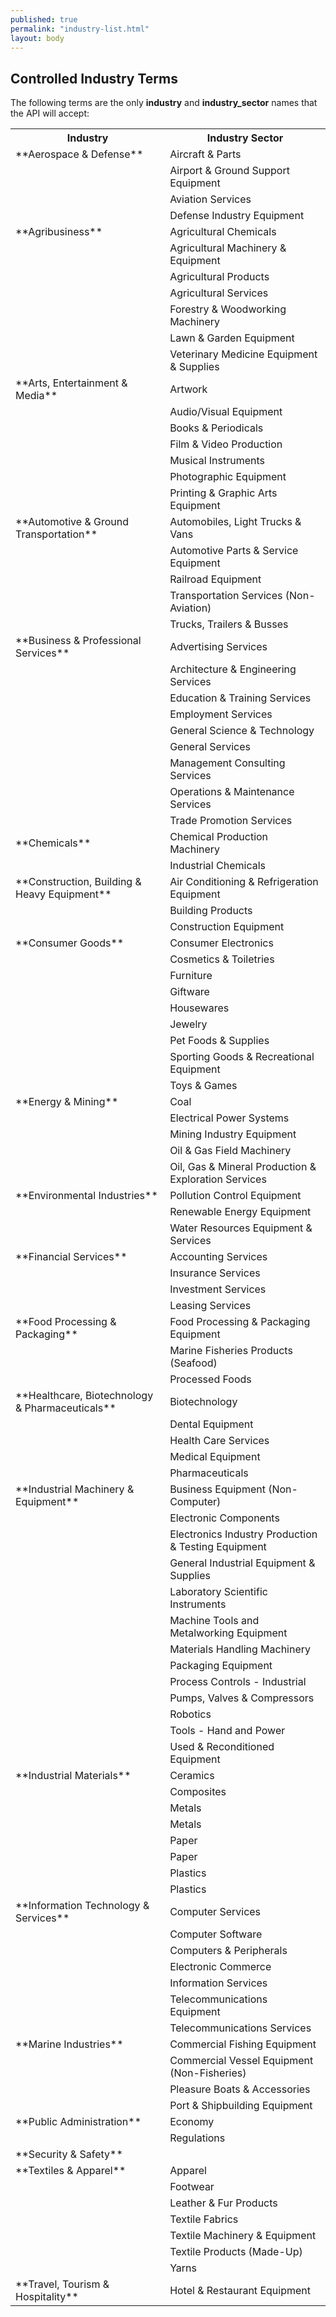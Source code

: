 ```yaml
---
published: true
permalink: "industry-list.html"
layout: body
---
```


## Controlled Industry Terms

The following terms are the only **industry** and **industry_sector** names that the API will accept:

<table border="0">
<tr>
<th>Industry</th>
<th>Industry Sector</th>
</tr>

<tr>
  <td>**Aerospace &amp;  Defense**</td>
  <td>Aircraft &amp; Parts</td>
 </tr>
 <tr>
  <td></td>
  <td>Airport &amp; Ground Support Equipment</td>
 </tr>
 <tr>
  <td></td>
  <td>Aviation Services</td>
 </tr>
 <tr>
  <td></td>
  <td>Defense Industry Equipment</td>
 </tr>
 <tr>
  <td>**Agribusiness**</td>
  <td>Agricultural Chemicals</td>
 </tr>
 <tr>
  <td></td>
  <td>Agricultural Machinery &amp; Equipment</td>
 </tr>
 <tr>
  <td></td>
  <td>Agricultural Products</td>
 </tr>
 <tr>
  <td></td>
  <td>Agricultural Services</td>
 </tr>
 <tr>
  <td></td>
  <td>Forestry &amp; Woodworking Machinery</td>
 </tr>
 <tr>
  <td></td>
  <td>Lawn &amp; Garden Equipment</td>
 </tr>
 <tr>
  <td></td>
  <td>Veterinary Medicine Equipment &amp; Supplies</td>
 </tr>
 <tr>
  <td>**Arts, Entertainment &amp; Media**</td>
  <td>Artwork</td>
 </tr>
 <tr>
  <td></td>
  <td>Audio/Visual Equipment</td>
 </tr>
 <tr>
  <td></td>
  <td>Books &amp; Periodicals</td>
 </tr>
 <tr>
  <td></td>
  <td>Film &amp; Video Production</td>
 </tr>
 <tr>
  <td></td>
  <td>Musical Instruments</td>
 </tr>
 <tr>
  <td></td>
  <td>Photographic Equipment</td>
 </tr>
 <tr>
  <td></td>
  <td>Printing &amp; Graphic Arts Equipment</td>
 </tr>
 <tr>
  <td>**Automotive &amp; Ground Transportation**</td>
  <td>Automobiles, Light Trucks &amp; Vans</td>
 </tr>
 <tr>
  <td></td>
  <td>Automotive Parts &amp;  Service Equipment</td>
 </tr>
 <tr>
  <td></td>
  <td>Railroad Equipment</td>
 </tr>
 <tr>
  <td></td>
  <td>Transportation Services (Non-Aviation)</td>
 </tr>
 <tr>
    <td></td>
  <td>Trucks, Trailers &amp; Busses</td>
 </tr>
 <tr>
  <td>**Business &amp; Professional Services**</td>
  <td>Advertising Services</td>
 </tr>
 <tr>
  <td></td>
  <td>Architecture &amp;
  Engineering Services</td>
 </tr>
 <tr>
  <td></td>
  <td>Education &amp; Training
  Services</td>
 </tr>
 <tr>
  <td></td>
  <td>Employment Services</td>
 </tr>
 <tr>
  <td></td>
  <td>General Science &amp; Technology</td>
 </tr>
 <tr>
  <td></td>
  <td>General Services</td>
 </tr>
 <tr>
  <td></td>
  <td>Management Consulting Services</td>
 </tr>
 <tr>
  <td></td>
  <td>Operations &amp; Maintenance Services</td>
 </tr>
 <tr>
  <td></td>
  <td>Trade Promotion Services</td>
 </tr>
 <tr>
  <td>**Chemicals**</td>
  <td>Chemical Production Machinery</td>
 </tr>
 <tr>
  <td></td>
  <td>Industrial Chemicals</td>
 </tr>
 <tr>
  <td>**Construction, Building &amp; Heavy Equipment**</td>
  <td>Air Conditioning &amp; Refrigeration Equipment</td>
 </tr>
 <tr>
  <td></td>
  <td>Building Products</td>
 </tr>
 <tr>
  <td></td>
  <td>Construction Equipment</td>
 </tr>
 <tr>
  <td>**Consumer Goods**</td>
  <td>Consumer Electronics</td>
 </tr>
 <tr>
  <td></td>
  <td>Cosmetics &amp; Toiletries</td>
 </tr>
 <tr>
  <td></td>
  <td>Furniture</td>
 </tr>
 <tr>
  <td></td>
  <td>Giftware</td>
 </tr>
 <tr>
  <td></td>
  <td>Housewares</td>
 </tr>
 <tr>
  <td></td>
  <td>Jewelry</td>
 </tr>
 <tr>
  <td></td>
  <td>Pet Foods &amp; Supplies</td>
 </tr>
 <tr>
  <td></td>
  <td>Sporting Goods &amp; Recreational Equipment</td>
 </tr>
 <tr>
  <td></td>
  <td>Toys &amp; Games</td>
 </tr>
<tr>
  <td>**Energy &amp; Mining**</td>
  <td>Coal</td>
 </tr>
 <tr>
  <td></td>
  <td>Electrical Power Systems</td>
 </tr>
 <tr>
  <td></td>
  <td>Mining Industry Equipment</td>
 </tr>
 <tr>
  <td></td>
  <td>Oil &amp; Gas Field Machinery</td>
 </tr>
 <tr>
  <td></td>
  <td>Oil, Gas &amp; Mineral Production &amp; Exploration Services</td>
 </tr>
 <tr>
  <td>**Environmental Industries**</td>
  <td>Pollution Control Equipment</td>
 </tr>
 <tr>
  <td></td>
  <td>Renewable Energy Equipment</td>
 </tr>
 <tr>
  <td></td>
  <td>Water Resources Equipment &amp; Services</td>
 </tr>
<tr>
  <td>**Financial Services**</td>
  <td>Accounting Services</td>
 </tr>
 <tr>
  <td></td>
  <td>Insurance Services</td>
 </tr>
 <tr>
  <td></td>
  <td>Investment Services</td>
 </tr>
 <tr>
  <td></td>
  <td>Leasing Services</td>
 </tr>
<tr>
  <td>**Food Processing &amp; Packaging**</td>
  <td>Food Processing &amp; Packaging Equipment</td>
 </tr>
 <tr>
  <td></td>
  <td>Marine Fisheries Products (Seafood)</td>
 </tr>
 <tr>
  <td></td>
  <td>Processed Foods</td>
 </tr>
  <tr>
  <td>**Healthcare, Biotechnology &amp; Pharmaceuticals**</td>
  <td>Biotechnology</td>
 </tr>
 <tr>
  <td></td>
  <td>Dental Equipment</td>
 </tr>
 <tr>
  <td></td>
  <td>Health Care Services</td>
 </tr>
 <tr>
  <td></td>
  <td>Medical Equipment</td>
 </tr>
 <tr>
  <td></td>
  <td>Pharmaceuticals</td>
 </tr>
 <tr>
  <td>**Industrial Machinery &amp; Equipment**</td>
  <td>Business Equipment (Non-Computer)</td>
 </tr>
 <tr>
  <td></td>
  <td>Electronic Components</td>
 </tr>
 <tr>
  <td></td>
  <td>Electronics Industry Production &amp; Testing Equipment</td>
 </tr>
 <tr>
  <td></td>
  <td>General Industrial Equipment &amp; Supplies</td>
 </tr>
 <tr>
  <td></td>
  <td>Laboratory Scientific Instruments</td>
 </tr>
 <tr>
  <td></td>
  <td>Machine Tools and Metalworking Equipment</td>
 </tr>
 <tr>
  <td></td>
  <td>Materials Handling Machinery</td>
 </tr>
 <tr>
  <td></td>
  <td>Packaging Equipment</td>
 </tr>
 <tr>
  <td></td>
  <td>Process Controls - Industrial</td>
 </tr>
 <tr>
  <td></td>
  <td>Pumps, Valves &amp; Compressors</td>
 </tr>
 <tr>
  <td></td>
  <td>Robotics</td>
 </tr>
 <tr>
  <td></td>
  <td>Tools - Hand and Power</td>
 </tr>
 <tr>
  <td></td>
  <td>Used &amp; Reconditioned Equipment</td>
 </tr>
 <tr>
  <td>**Industrial Materials**</td>
  <td>Ceramics</td>
 </tr>
 <tr>
  <td></td>
  <td>Composites</td>
 </tr>
 <tr>
  <td></td>
  <td>Metals</td>
 </tr>
 <tr>
  <td></td>
  <td>Metals</td>
 </tr>
 <tr>
  <td></td>
  <td>Paper</td>
 </tr>
 <tr>
  <td></td>
  <td>Paper</td>
 </tr>
 <tr>
  <td></td>
  <td>Plastics</td>
 </tr>
 <tr>
  <td></td>
  <td>Plastics</td>
 </tr>
 <tr>
  <td>**Information Technology &amp; Services**</td>
  <td>Computer Services</td>
 </tr>
 <tr>
  <td></td>
  <td>Computer Software</td>
 </tr>
 <tr>
  <td></td>
  <td>Computers &amp; Peripherals</td>
 </tr>
 <tr>
  <td></td>
  <td>Electronic Commerce</td>
 </tr>
 <tr>
  <td></td>
  <td>Information Services</td>
 </tr>
 <tr>
  <td></td>
  <td>Telecommunications Equipment</td>
 </tr>
 <tr>
  <td></td>
  <td>Telecommunications Services</td>
 </tr>
 <tr>
  <td>**Marine Industries**</td>
  <td>Commercial Fishing Equipment</td>
 </tr>
 <tr>
  <td></td>
  <td>Commercial Vessel Equipment (Non-Fisheries)</td>
 </tr>
 <tr>
  <td></td>
  <td>Pleasure Boats &amp; Accessories</td>
 </tr>
 <tr>
  <td></td>
  <td>Port &amp; Shipbuilding Equipment</td>
 </tr>
 <tr>
  <td>**Public Administration**</td>
  <td>Economy</td>
 </tr>
 <tr>
  <td></td>
  <td>Regulations</td>
 </tr>
 <tr>
  <td>**Security &amp; Safety**</td>
  <td>&nbsp;</td>
 </tr>
 <tr>
  <td>**Textiles &amp; Apparel**</td>
  <td>Apparel</td>
 </tr>
 <tr>
  <td></td>
  <td>Footwear</td>
 </tr>
 <tr>
  <td></td>
  <td>Leather &amp; Fur Products</td>
 </tr>
 <tr>
  <td></td>
  <td>Textile Fabrics</td>
 </tr>
 <tr>
  <td></td>
  <td>Textile Machinery &amp; Equipment</td>
 </tr>
 <tr>
  <td></td>
  <td>Textile Products (Made-Up)</td>
 </tr>
 <tr>
  <td></td>
  <td>Yarns</td>
 </tr>
 <tr>
  <td>**Travel, Tourism &amp; Hospitality**</td>
  <td>Hotel &amp; Restaurant
  Equipment</td>
 </tr>

</table>